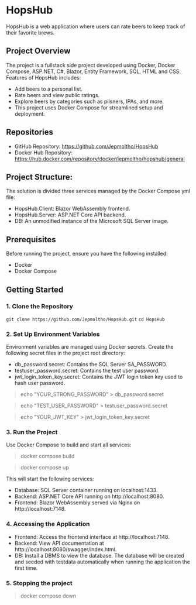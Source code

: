 # HopsHub

HopsHub is a web application where users can rate beers to keep track of their favorite brews.

## Project Overview

The project is a fullstack side project developed using Docker, Docker Compose, ASP.NET, C#, Blazor, Entity Framework, SQL, HTML and CSS. Features of HopsHub includes:

- Add beers to a personal list.
- Rate beers and view public ratings.
- Explore beers by categories such as pilsners, IPAs, and more.
- This project uses Docker Compose for streamlined setup and deployment.

## Repositories

- GitHub Repository: https://github.com/Jepmoltho/HopsHub
- Docker Hub Repository: https://hub.docker.com/repository/docker/jepmoltho/hopshub/general

## Project Structure:

The solution is divided three services managed by the Docker Compose yml file:

- HopsHub.Client: Blazor WebAssembly frontend.
- HopsHub.Server: ASP.NET Core API backend.
- DB: An unmodified instance of the Microsoft SQL Server image.

## Prerequisites

Before running the project, ensure you have the following installed:

- Docker
- Docker Compose

## Getting Started

### 1. Clone the Repository

`git clone https://github.com/Jepmoltho/HopsHub.git`
`cd HopsHub`

### 2. Set Up Environment Variables

Environment variables are managed using Docker secrets. Create the following secret files in the project root directory:

- db_password.secret: Contains the SQL Server SA_PASSWORD.
- testuser_password.secret: Contains the test user password.
- jwt_login_token_key.secret: Contains the JWT login token key used to hash user password.

> echo "YOUR_STRONG_PASSWORD" > db_password.secret

> echo "TEST_USER_PASSWORD" > testuser_password.secret

> echo "YOUR_JWT_KEY" > jwt_login_token_key.secret

### 3. Run the Project

Use Docker Compose to build and start all services:

> docker compose build

> docker compose up

This will start the following services:

- Database: SQL Server container running on localhost:1433.
- Backend: ASP.NET Core API running on http://localhost:8080.
- Frontend: Blazor WebAssembly served via Nginx on http://localhost:7148.

### 4. Accessing the Application

- Frontend: Access the frontend interface at http://localhost:7148.
- Backend: View API documentation at http://localhost:8080/swagger/index.html.
- DB: Install a DBMS to view the database. The database will be created and seeded with testdata automatically when running the application the first time.

### 5. Stopping the project

> docker compose down
